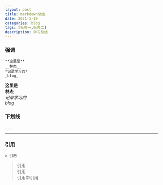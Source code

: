 ```yaml
---
layout: post
title: markdown总结
date: 2021-1-19
categories: blog
tags: [标签一,标签二]
description: 学习总结
---
```

### 强调 ###    
    **这里是**
    __林杰__
    *记录学习的*
    _blog_
**这里是**  
__林杰__    
*记录学习的*    
_blog_  

### 下划线 ###  
    ___  
___  

### 引用 ###
    > 引用  
> 引用  
>引用  
 >引用中引用  
 


 



















